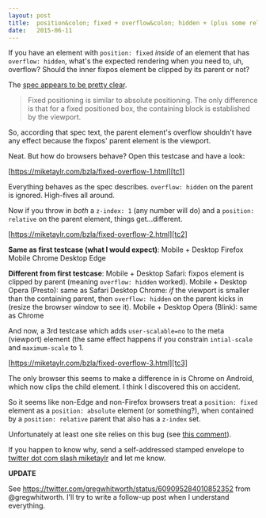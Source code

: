 ```yaml
---
layout: post
title:  position&colon; fixed + overflow&colon; hidden + (plus some relative positioning and z-index stuff)
date:   2015-06-11
---
```


If you have an element with `position: fixed` *inside* of an element that has `overflow: hidden`, what's the expected rendering when you need to, uh, overflow? Should the inner fixpos element be clipped by its parent or not?

The [spec appears to be pretty clear][spec].

> Fixed positioning is similar to absolute positioning. The only difference is that for a fixed positioned box, the containing block is established by the viewport.

So, according that spec text, the parent element's overflow shouldn't have any effect because the fixpos' parent element is the viewport.

Neat. But how do browsers behave? Open this testcase and have a look:

[https://miketaylr.com/bzla/fixed-overflow-1.html][tc1]

Everything behaves as the spec describes. `overflow: hidden` on the parent is ignored. High-fives all around.

Now if you throw in *both* a `z-index: 1` (any number will do) and a `position: relative` on the parent element, things get...different.

[https://miketaylr.com/bzla/fixed-overflow-2.html][tc2]

**Same as first testcase (what I would expect)**:
Mobile + Desktop Firefox
Mobile Chrome
Desktop Edge

**Different from first testcase**:
Mobile + Desktop Safari: fixpos element is clipped by parent (meaning `overflow: hidden` worked).
Mobile + Desktop Opera (Presto): same as Safari
Desktop Chrome: *if* the viewport is smaller than the containing parent, then `overflow: hidden` on the parent kicks in (resize the browser window to see it).
Mobile + Desktop Opera (Blink): same as Chrome

And now, a 3rd testcase which adds `user-scalable=no` to the meta (viewport) element (the same effect happens if you constrain `intial-scale` and `maximum-scale` to 1.

[https://miketaylr.com/bzla/fixed-overflow-3.html][tc3]

The only browser this seems to make a difference in is Chrome on Android, which now clips the child element. I think I discovered this on accident.

So it seems like non-Edge and non-Firefox browsers treat a `position: fixed` element as a `position: absolute` element (or something?), when contained by a `position: relative` parent that also has a `z-index` set.

Unfortunately at least one site relies on this bug (see [this comment][bug]).

If you happen to know why, send a self-addressed stamped envelope to [twitter dot com slash miketaylr][tw] and let me know.

**UPDATE**

See https://twitter.com/gregwhitworth/status/609095284010852352 from @gregwhitworth. I'll try to write a follow-up post when I understand everything.

[spec]: http://dev.w3.org/csswg/css-position/#fixed-pos
[tc1]: https://miketaylr.com/bzla/fixed-overflow-1.html
[tc2]: https://miketaylr.com/bzla/fixed-overflow-2.html
[tc3]: https://miketaylr.com/bzla/fixed-overflow-3.html
[bug]: https://github.com/webcompat/web-bugs/issues/917#issuecomment-106949164
[tw]: https://twitter.com/miketaylr